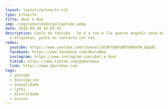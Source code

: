 ```yaml
---
layout: layouts/proxecto.njk
type: proxecto
title: Abal e Boo
img: /img/comunidade/galegotube.webp
date: 2016-09-20 18:05:43
description: Canle de Youtube - Se é a túa e lle queres engadir unha descripción
  e etiquetas, ponte en contacto con nós.
redes:
  youtube: https://www.youtube.com/channel/UCDhfQB4yNDt090m7N_GGqdQ
  facebook: https://www.facebook.com/AbaleBoo
  instagram: https://www.instagram.com/abal_e_boo/
  tiktok: https://www.tiktok.com/@abaleboo
  link: https://www.abaleboo.com
tags:
  - youtube
  - divulgacion
  - sexualidade
  - lgtbi
  - diversidade
  - ensino
---
```

